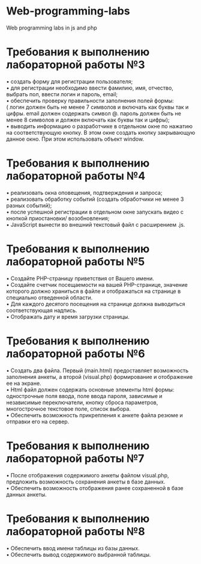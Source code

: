 # Web-programming-labs
Web programming labs in js and php

# Требования к выполнению лабораторной работы №3  
•	создать форму для регистрации пользователя;  
•	для регистрации необходимо ввести фамилию, имя, отчество, выбрать пол, ввести логин и пароль, email;  
•	обеспечить проверку правильности заполнения полей формы:  
( логин должен быть не менее 7 символов и включать как буквы так и цифры. email должен содержать символ @. пароль должен быть не менее 8 символов и должен включать как буквы так и цифры);  
•	выводить информацию о разработчике в отдельном окне по нажатию на соответствующую кнопку. В этом окне создать кнопку закрывающую данное окно. При этом использовать объект window.  

# Требования к выполнению лабораторной работы №4  
•	реализовать окна оповещения, подтверждения и запроса;  
•	реализовать обработку событий (создать обработчики не менее 3 разных событий);  
•	после успешной регистрации в отдельном окне запускать видео с  кнопкой приостановки/ возобновления;  
•	JavaScript вынести во внешний текстовый файл с расширением .js.  

# Требования к выполнению лабораторной работы №5  
•	Создайте PHP-страницу приветствия от Вашего имени.  
•	Создайте счетчик посещаемости на вашей PHP-странице, значение которого должно храниться в файле и отображаться на странице в специально отведенной области.  
•	Для каждого десятого посещения на странице должна выводиться соответствующая надпись.  
•	Отображать дату и время загрузки страницы.  

# Требования к выполнению лабораторной работы №6  
•	Создать два файла. Первый (main.html) предоставляет возможность заполнения анкеты, а второй (visual.php) формирование и отображение ее на экране.  
•	Html файл должен содержать основные элементы html формы: однострочные поля ввода, поле ввода пароля, зависимые и независимые переключатели, кнопку сброса параметров, многострочное текстовое поле, список выбора.  
•	Обеспечить возможность прикрепления к анкете файла резюме и отправки его на сервер.  

# Требования к выполнению лабораторной работы №7  
•	После отображения содержимого анкеты файлом visual.php, предложить возможность сохранения анкеты в базе данных.  
•	Обеспечить возможность отображения ранее сохраненной в базе данных анкеты.  

# Требования к выполнению лабораторной работы №8  
•	Обеспечить ввод имени таблицы из базы данных.  
•	Обеспечить вывод содержимого выбранной таблицы.  

